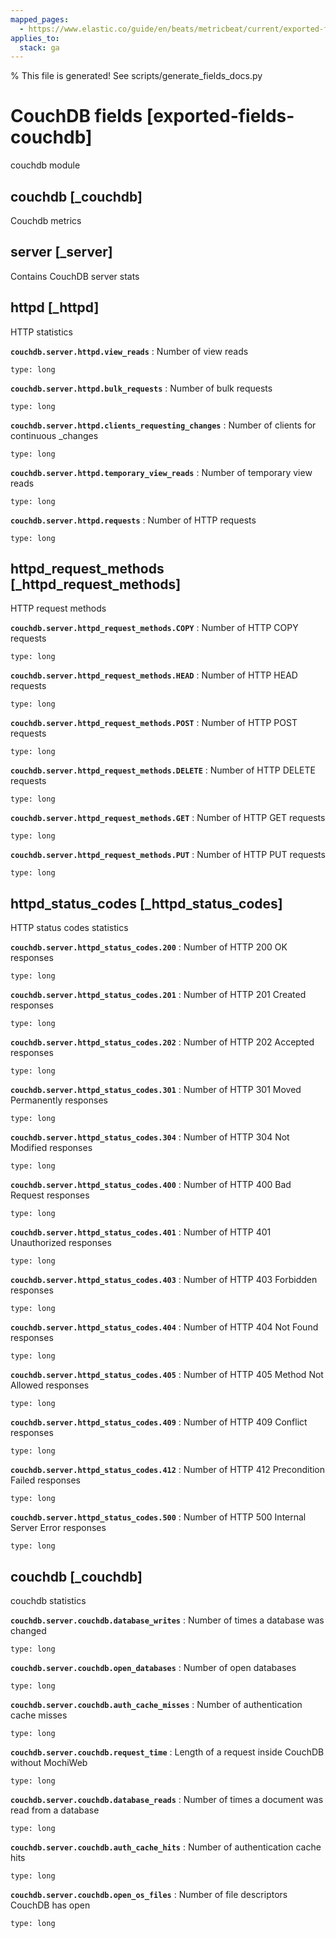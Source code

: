 ```yaml
---
mapped_pages:
  - https://www.elastic.co/guide/en/beats/metricbeat/current/exported-fields-couchdb.html
applies_to:
  stack: ga
---
```


% This file is generated! See scripts/generate_fields_docs.py

# CouchDB fields [exported-fields-couchdb]

couchdb module

## couchdb [_couchdb]

Couchdb metrics

## server [_server]

Contains CouchDB server stats

## httpd [_httpd]

HTTP statistics

**`couchdb.server.httpd.view_reads`**
:   Number of view reads

    type: long


**`couchdb.server.httpd.bulk_requests`**
:   Number of bulk requests

    type: long


**`couchdb.server.httpd.clients_requesting_changes`**
:   Number of clients for continuous _changes

    type: long


**`couchdb.server.httpd.temporary_view_reads`**
:   Number of temporary view reads

    type: long


**`couchdb.server.httpd.requests`**
:   Number of HTTP requests

    type: long


## httpd_request_methods [_httpd_request_methods]

HTTP request methods

**`couchdb.server.httpd_request_methods.COPY`**
:   Number of HTTP COPY requests

    type: long


**`couchdb.server.httpd_request_methods.HEAD`**
:   Number of HTTP HEAD requests

    type: long


**`couchdb.server.httpd_request_methods.POST`**
:   Number of HTTP POST requests

    type: long


**`couchdb.server.httpd_request_methods.DELETE`**
:   Number of HTTP DELETE requests

    type: long


**`couchdb.server.httpd_request_methods.GET`**
:   Number of HTTP GET requests

    type: long


**`couchdb.server.httpd_request_methods.PUT`**
:   Number of HTTP PUT requests

    type: long


## httpd_status_codes [_httpd_status_codes]

HTTP status codes statistics

**`couchdb.server.httpd_status_codes.200`**
:   Number of HTTP 200 OK responses

    type: long


**`couchdb.server.httpd_status_codes.201`**
:   Number of HTTP 201 Created responses

    type: long


**`couchdb.server.httpd_status_codes.202`**
:   Number of HTTP 202 Accepted responses

    type: long


**`couchdb.server.httpd_status_codes.301`**
:   Number of HTTP 301 Moved Permanently responses

    type: long


**`couchdb.server.httpd_status_codes.304`**
:   Number of HTTP 304 Not Modified responses

    type: long


**`couchdb.server.httpd_status_codes.400`**
:   Number of HTTP 400 Bad Request responses

    type: long


**`couchdb.server.httpd_status_codes.401`**
:   Number of HTTP 401 Unauthorized responses

    type: long


**`couchdb.server.httpd_status_codes.403`**
:   Number of HTTP 403 Forbidden responses

    type: long


**`couchdb.server.httpd_status_codes.404`**
:   Number of HTTP 404 Not Found responses

    type: long


**`couchdb.server.httpd_status_codes.405`**
:   Number of HTTP 405 Method Not Allowed responses

    type: long


**`couchdb.server.httpd_status_codes.409`**
:   Number of HTTP 409 Conflict responses

    type: long


**`couchdb.server.httpd_status_codes.412`**
:   Number of HTTP 412 Precondition Failed responses

    type: long


**`couchdb.server.httpd_status_codes.500`**
:   Number of HTTP 500 Internal Server Error responses

    type: long


## couchdb [_couchdb]

couchdb statistics

**`couchdb.server.couchdb.database_writes`**
:   Number of times a database was changed

    type: long


**`couchdb.server.couchdb.open_databases`**
:   Number of open databases

    type: long


**`couchdb.server.couchdb.auth_cache_misses`**
:   Number of authentication cache misses

    type: long


**`couchdb.server.couchdb.request_time`**
:   Length of a request inside CouchDB without MochiWeb

    type: long


**`couchdb.server.couchdb.database_reads`**
:   Number of times a document was read from a database

    type: long


**`couchdb.server.couchdb.auth_cache_hits`**
:   Number of authentication cache hits

    type: long


**`couchdb.server.couchdb.open_os_files`**
:   Number of file descriptors CouchDB has open

    type: long


